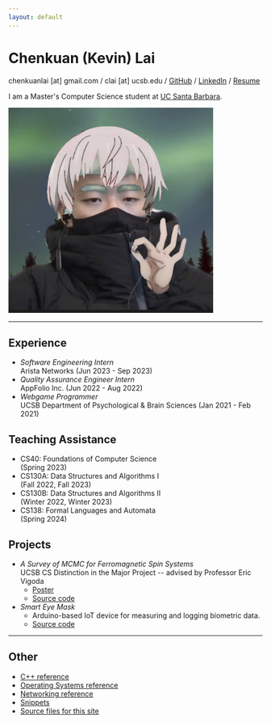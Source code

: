 ```yaml
---
layout: default
---
```


# Chenkuan (Kevin) Lai

chenkuanlai [at] gmail.com / clai [at] ucsb.edu / [GitHub](https://github.com/notkevin12) / [LinkedIn](https://www.linkedin.com/in/notkevin12) / [Resume](Resume.pdf)

I am a Master's Computer Science student at [UC Santa Barbara](https://www.cs.ucsb.edu/).

![it's me! :P](me.png)

---

## Experience

- _Software Engineering Intern_  
  Arista Networks (Jun 2023 - Sep 2023)
- _Quality Assurance Engineer Intern_  
  AppFolio Inc. (Jun 2022 - Aug 2022)
- _Webgame Programmer_  
  UCSB Department of Psychological & Brain Sciences (Jan 2021 - Feb 2021)

## Teaching Assistance

- CS40: Foundations of Computer Science  
  (Spring 2023)
- CS130A: Data Structures and Algorithms I  
  (Fall 2022, Fall 2023)
- CS130B: Data Structures and Algorithms II  
  (Winter 2022, Winter 2023)
- CS138: Formal Languages and Automata  
  (Spring 2024)

## Projects

- _A Survey of MCMC for Ferromagnetic Spin Systems_  
  UCSB CS Distinction in the Major Project -- advised by Professor Eric Vigoda
  - [Poster](DIMAP.pdf)
  - [Source code](https://github.com/ucsb/kevinl-f22-dimap)
- _Smart Eye Mask_  
  - Arduino-based IoT device for measuring and logging biometric data.
  - [Source code](https://github.com/ucsb/CS190B-Eyemask-jeffrey_chen)

---

## Other

- [C++ reference](./cpp)
- [Operating Systems reference](./os)
- [Networking reference](./networking)
- [Snippets](./snippets)
- [Source files for this site](https://github.com/notkevin12/site)
